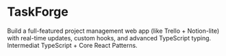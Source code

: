 # TaskForge
Build a full-featured project management web app (like Trello + Notion-lite) with real-time updates, custom hooks, and advanced TypeScript typing. Intermediat TypeScript + Core React Patterns.
